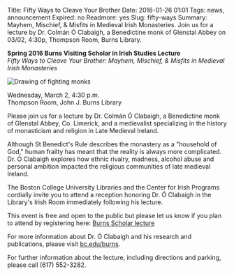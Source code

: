 Title: Fifty Ways to Cleave Your Brother
Date: 2016-01-26 01:01 
Tags: news, announcement
Expired: no 
Readmore: yes
Slug: fifty-ways
Summary: Mayhem, Mischief, & Misfits in Medieval Irish Monasteries. Join us for a lecture by Dr. Colmán Ó Clabaigh, a Benedictine monk of Glenstal Abbey on 03/02, 4:30p, Thompson Room, Burns Library.


<p><strong>Spring 2016 Burns Visiting Scholar in Irish Studies Lecture</strong><br>
<em>Fifty Ways to Cleave Your Brother: Mayhem, Mischief, & Misfits in Medieval Irish Monasteries</em></p>

<img src="/theme/img/news/2016-01/monks.jpg" alt="Drawing of fighting monks" class="float_right">


<p>Wednesday, March 2, 4:30 p.m. <br />
Thompson Room, John J. Burns Library</p>

<p>Please join us for a lecture by Dr. Colmán Ó Clabaigh, a Benedictine monk of Glenstal Abbey, Co. Limerick, and a medievalist specializing in the history of monasticism and religion in Late Medieval Ireland.</p>

<p>Although St Benedict's Rule describes the monastery as a "household of God," human frailty has meant that the reality is always more complicated. Dr. Ó Clabaigh explores how ethnic rivalry, madness, alcohol abuse and personal ambition impacted the religious communities of late medieval Ireland.</p>

<p>The Boston College University Libraries and the Center for Irish Programs cordially invite you to attend a reception honoring Dr. Ó Clabaigh in the Library's Irish Room immediately following his lecture.</p>

<p>This event is free and open to the public but please let us know if you plan to attend by registering here: <a href="https://docs.google.com/forms/d/1J7LOV7dcQUR5UHG1F_VChajnPXRxZAW7BktaNwPIAcA/viewform" target="_blank" rel="noopener">Burns Scholar lecture</a></p>

<p>For more information about Dr. Ó Clabaigh and his research and publications, please visit <a href="http://www.bc.edu/burns" target="_blank" rel="noopener">bc.edu/burns</a>.</p>

<p>For further information about the lecture, including directions and parking, please call (617) 552-3282.</p>



<!-- USEFUL CUT AND PASTE STUFF.

<img src="/theme/img/news/2016-01/monks.jpg" alt="Drawing of fighting monks" class="float_left">

<img src="/theme/img/news/201X-XX/XXXX.png" alt="words" class="float_right">

<a href="#" target="_blank" rel="noopener">

-->